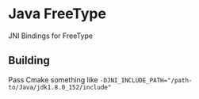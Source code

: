 # Java FreeType

JNI Bindings for FreeType

## Building

Pass Cmake something like `-DJNI_INCLUDE_PATH="/path-to/Java/jdk1.8.0_152/include"`
